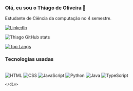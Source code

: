 ### Olá, eu sou o Thiago de Oliveira 👋
Estudante de Ciência da computação no 4 semestre.

[![LinkedIn](https://img.shields.io/badge/LinkedIn-0077B5?style=for-the-badge&logo=linkedin&logoColor=white)](https://www.linkedin.com/in/thiago-de-oliveira-sampaio-0085a8239/)

![Thiago GitHub stats](https://github-readme-stats.vercel.app/api?username=skaduhs5232&show_icons=true&theme=tokyonight)

[![Top Langs](https://github-readme-stats.vercel.app/api/top-langs/?username=skaduhs5232&layout=donut&theme=dark)](https://github.com/KaduLm/github-readme-stats)



### Tecnologias usadas

 <div style="display: inline-block"><br />
         <img align="center" alt="HTML"
            src="https://img.shields.io/badge/HTML-239120?style=for-the-badge&logo=html5&logoColor=white" />
        <img align="center" alt="CSS"
            src="https://img.shields.io/badge/CSS-239120?&style=for-the-badge&logo=css3&logoColor=white" />
        <img align="center" alt="JavaScript"
            src="https://img.shields.io/badge/JavaScript-F7DF1E?style=for-the-badge&logo=javascript&logoColor=black" />
        <img align="center" alt="Python"
            src="https://img.shields.io/badge/Python-3776AB?style=for-the-badge&logo=python&logoColor=white" />
        <img align="center" alt="Java"
            src="https://img.shields.io/badge/Java-ED8B00?style=for-the-badge&logo=openjdk&logoColor=white" />
  <img align="center" alt="TypeScript"
   src="https://img.shields.io/badge/TypeScript-3178C6?style=for-the-badge&logo=typescript&logoColor=white" alt="TypeScript Badge">

    </div>
